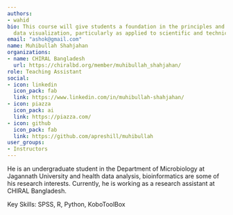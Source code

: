 ```yaml
---
authors:
- wahid
bio: This course will give students a foundation in the principles and practice of
  data visualization, particularly as applied to scientific and technical data.
email: "ashok@gmail.com"
name: Muhibullah Shahjahan
organizations:
- name: CHIRAL Bangladesh
  url: https://chiralbd.org/member/muhibullah_shahjahan/
role: Teaching Assistant
social:
- icon: linkedin
  icon_pack: fab
  link: https://www.linkedin.com/in/muhibullah-shahjahan/
- icon: piazza
  icon_pack: ai
  link: https://piazza.com/
- icon: github
  icon_pack: fab
  link: https://github.com/apreshill/muhibullah
user_groups:
- Instructors
---
```


He is an undergraduate student in the Department of Microbiology at Jagannath University and health data analysis, bioinformatics are some of his research interests.  Currently, he is working as a research assistant at CHIRAL Bangladesh. 

Key Skills: SPSS, R, Python, KoboToolBox
